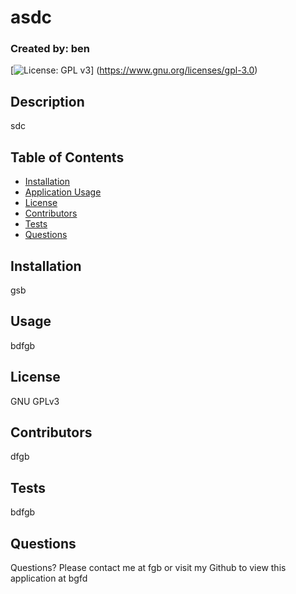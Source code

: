 # asdc
  ### Created by: ben

  [![License: GPL v3](https://img.shields.io/badge/License-GPLv3-blue.svg)]
  (https://www.gnu.org/licenses/gpl-3.0)
  

  ## Description
  sdc

  ## Table of Contents
  - [Installation](#installation)
  - [Application Usage](#usage)
  - [License](#license)
  - [Contributors](#contributors)
  - [Tests](#tests)
  - [Questions](#questions)

  ## Installation
  gsb

  ## Usage
  bdfgb

  ## License
  GNU GPLv3

  ## Contributors
  dfgb

  ## Tests
  bdfgb

  ## Questions
  Questions? Please contact me at fgb or visit my Github to view this application at bgfd
